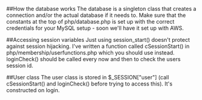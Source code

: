##How the database works
The database is a singleton class that creates a connection and/or the actual database if it needs to. Make sure that
the constants at the top of php/database.php is set up with the correct credentials for your MySQL setup - soon we'll 
have it set up with AWS.

##Accessing session variables
Just using session_start() doesn't protect against session hijacking. I've written a function called cSessionStart() in
php/membership/userfunctions.php which you should use instead. loginCheck() should be called every now and then to check 
the users session id.

##User class
The user class is stored in $_SESSION["user"] (call cSessionStart() and loginCheck() before trying to access this).
It's constructed on login.